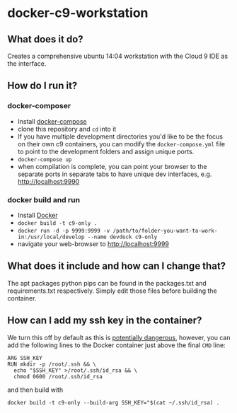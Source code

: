 # docker-c9-workstation

## What does it do?

Creates a comprehensive ubuntu 14:04 workstation with the Cloud 9 IDE as the interface.

## How do I run it?

### docker-composer

* Install [docker-compose](https://github.com/docker/compose/releases)
* clone this repository and `cd` into it
* If you have multiple development directories you'd like to be the focus on their
own c9 containers, you can modify the `docker-compose.yml` file to point to the
development folders and assign unique ports. 
* `docker-compose up`
* when compilation is complete, you can point your browser to the separate ports
in separate tabs to have unique dev interfaces, e.g. [http://localhost:9990](http://localhost:9990)

### docker build and run

* Install [Docker](https://docs.docker.com/engine/installation/)
* `docker build -t c9-only .`
* `docker run -d -p 9999:9999 -v /path/to/folder-you-want-to-work-in:/usr/local/develop --name devdock c9-only`
* navigate your web-browser to [http://localhost:9999](http://localhost:9999)

## What does it include and how can I change that?

The apt packages python pips can be found in the packages.txt and requirements.txt respectively.
Simply edit those files before building the container.

## How can I add my ssh key in the container?

We turn this off by default as this is [potentially dangerous](https://github.com/docker/docker/issues/6396), however, 
you can add the following lines to the Docker container just above the final 
`CMD` line:

```
ARG SSH_KEY
RUN mkdir -p /root/.ssh && \
  echo "$SSH_KEY" >/root/.ssh/id_rsa && \
  chmod 0600 /root/.ssh/id_rsa
```

and then build with 

```
docker build -t c9-only --build-arg SSH_KEY="$(cat ~/.ssh/id_rsa) .
```
